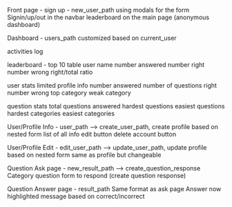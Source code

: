 Front page - sign up - new_user_path
  using modals for the form
  Signin/up/out in the navbar
  leaderboard on the main page (anonymous dashboard)

Dashboard - users_path
  customized based on current_user

  activities log

  leaderboard - top 10 table
    user name
    number answered
    number right
    number wrong
    right/total ratio

  user stats
    limited profile info
    number answered
    number of questions right
    number wrong
    top category
    weak category

  question stats
    total questions answered
    hardest questions
    easiest questions
    hardest categories
    easiest categories

User/Profile Info - user_path --> create_user_path, create profile based on nested form
  list of all info
  edit button
  delete account button

User/Profile Edit - edit_user_path --> update_user_path, update profile based on nested form
  same as profile but changeable

Question Ask page - new_result_path --> create_question_response
  Category
  question
  form to respond (create question response)

Question Answer page - result_path
  Same format as ask page
  Answer now highlighted
  message based on correct/incorrect

